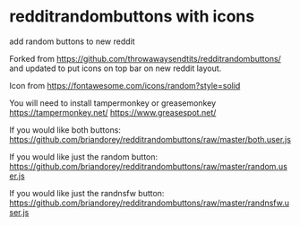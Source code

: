 # redditrandombuttons with icons
add random buttons to new reddit

Forked from https://github.com/throwawaysendtits/redditrandombuttons/ and updated to put icons on top bar on new reddit layout.

Icon from https://fontawesome.com/icons/random?style=solid 

You will need to install tampermonkey or greasemonkey https://tampermonkey.net/ https://www.greasespot.net/

If you would like both buttons:
https://github.com/briandorey/redditrandombuttons/raw/master/both.user.js

If you would like just the random button:
https://github.com/briandorey/redditrandombuttons/raw/master/random.user.js

If you would like just the randnsfw button:
https://github.com/briandorey/redditrandombuttons/raw/master/randnsfw.user.js
